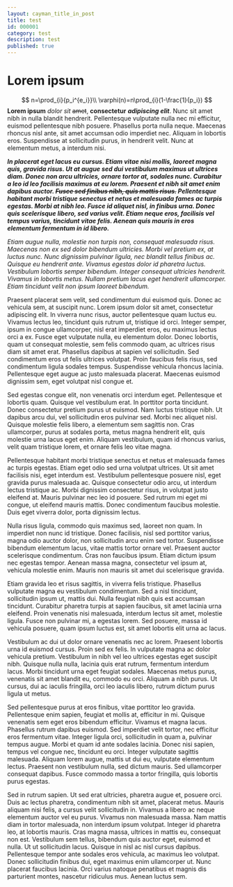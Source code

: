```yaml
---
layout: cayman_title_in_post
title: test
id: 000001
category: test
description: test
published: true
---
```


# Lorem ipsum

$$
n=\prod_{i}{p_i^{e_i}}\\
\varphi(n)=n\prod_{i}(1-\frac{1}{p_i})
$$
**Lorem ipsum** _dolor_ *sit* ~~amet~~, __consectetur__ ___adipiscing elit___. Nunc sit amet nibh in nulla blandit hendrerit. Pellentesque vulputate nulla nec mi efficitur, euismod pellentesque nibh posuere. Phasellus porta nulla neque. Maecenas rhoncus nisl ante, sit amet accumsan odio imperdiet nec. Aliquam in lobortis eros. Suspendisse at sollicitudin purus, in hendrerit velit. Nunc at elementum metus, a interdum nisi.

***In placerat eget lacus eu cursus. Etiam vitae nisi mollis, laoreet magna quis, gravida risus. Ut at augue sed dui vestibulum maximus ut ultrices diam. Donec non arcu ultricies, ornare tortor at, sodales nunc. Curabitur a leo id leo facilisis maximus at eu lorem. Praesent et nibh sit amet enim dapibus auctor. ~~Fusce sed finibus nibh, quis mattis risus.~~ Pellentesque habitant morbi tristique senectus et netus et malesuada fames ac turpis egestas. Morbi at nibh leo. Fusce id aliquet nisl, in finibus urna. Donec quis scelerisque libero, sed varius velit. Etiam neque eros, facilisis vel tempus varius, tincidunt vitae felis. Aenean quis mauris in eros elementum fermentum in id libero.***

_Etiam augue nulla, molestie non turpis non, consequat malesuada risus. Maecenas non ex sed dolor bibendum ultricies. Morbi vel pretium ex, at luctus nunc. Nunc dignissim pulvinar ligula, nec blandit tellus finibus ac. Quisque eu hendrerit ante. Vivamus egestas dolor id pharetra luctus. Vestibulum lobortis semper bibendum. Integer consequat ultricies hendrerit. Vivamus in lobortis metus. Nullam pretium lacus eget hendrerit ullamcorper. Etiam tincidunt velit non ipsum laoreet bibendum._

Praesent placerat sem velit, sed condimentum dui euismod quis. Donec ac vehicula sem, at suscipit nunc. Lorem ipsum dolor sit amet, consectetur adipiscing elit. In viverra nunc risus, auctor pellentesque quam luctus eu. Vivamus lectus leo, tincidunt quis rutrum ut, tristique id orci. Integer semper, ipsum in congue ullamcorper, nisl erat imperdiet eros, eu maximus lectus orci a ex. Fusce eget vulputate nulla, eu elementum dolor. Donec lobortis, quam ut consequat molestie, sem felis commodo quam, ac ultrices risus diam sit amet erat. Phasellus dapibus at sapien vel sollicitudin. Sed condimentum eros ut felis ultrices volutpat. Proin faucibus felis risus, sed condimentum ligula sodales tempus. Suspendisse vehicula rhoncus lacinia. Pellentesque eget augue ac justo malesuada placerat. Maecenas euismod dignissim sem, eget volutpat nisl congue et.

Sed egestas congue elit, non venenatis orci interdum eget. Pellentesque et lobortis quam. Quisque vel vestibulum erat. In porttitor porta tincidunt. Donec consectetur pretium purus ut euismod. Nam luctus tristique nibh. Ut dapibus arcu dui, vel sollicitudin eros pulvinar sed. Morbi nec aliquet nisl. Quisque molestie felis libero, a elementum sem sagittis non. Cras ullamcorper, purus at sodales porta, metus magna hendrerit elit, quis molestie urna lacus eget enim. Aliquam vestibulum, quam id rhoncus varius, velit quam tristique lorem, et ornare felis leo vitae magna.

Pellentesque habitant morbi tristique senectus et netus et malesuada fames ac turpis egestas. Etiam eget odio sed urna volutpat ultrices. Ut sit amet facilisis nisi, eget interdum est. Vestibulum pellentesque posuere nisl, eget gravida purus malesuada ac. Quisque consectetur odio arcu, ut interdum lectus tristique ac. Morbi dignissim consectetur risus, in volutpat justo eleifend at. Mauris pulvinar nec leo id posuere. Sed rutrum mi eget mi congue, ut eleifend mauris mattis. Donec condimentum faucibus molestie. Duis eget viverra dolor, porta dignissim lectus.

Nulla risus ligula, commodo quis maximus sed, laoreet non quam. In imperdiet non nunc id tristique. Donec facilisis, nisl sed porttitor varius, magna odio auctor dolor, non sollicitudin arcu enim sed tortor. Suspendisse bibendum elementum lacus, vitae mattis tortor ornare vel. Praesent auctor scelerisque condimentum. Cras non faucibus ipsum. Etiam dictum ipsum nec egestas tempor. Aenean massa magna, consectetur vel ipsum at, vehicula molestie enim. Mauris non mauris sit amet dui scelerisque gravida.

Etiam gravida leo et risus sagittis, in viverra felis tristique. Phasellus vulputate magna eu vestibulum condimentum. Sed a nisl tincidunt, sollicitudin ipsum ut, mattis dui. Nulla feugiat nibh quis est accumsan tincidunt. Curabitur pharetra turpis at sapien faucibus, sit amet lacinia urna eleifend. Proin venenatis nisi malesuada, interdum lectus sit amet, molestie ligula. Fusce non pulvinar mi, a egestas lorem. Sed posuere, massa id vehicula posuere, quam ipsum luctus est, sit amet lobortis elit urna ac lacus.

Vestibulum ac dui ut dolor ornare venenatis nec ac lorem. Praesent lobortis urna id euismod cursus. Proin sed ex felis. In vulputate magna ac dolor vehicula pretium. Vestibulum in nibh vel leo ultrices egestas eget suscipit nibh. Quisque nulla nulla, lacinia quis erat rutrum, fermentum interdum lacus. Morbi tincidunt urna eget feugiat sodales. Maecenas metus purus, venenatis sit amet blandit eu, commodo eu orci. Aliquam a nibh purus. Ut cursus, dui ac iaculis fringilla, orci leo iaculis libero, rutrum dictum purus ligula ut metus.

Sed pellentesque purus at eros finibus, vitae porttitor leo gravida. Pellentesque enim sapien, feugiat et mollis at, efficitur in mi. Quisque venenatis sem eget eros bibendum efficitur. Vivamus et magna lacus. Phasellus rutrum dapibus euismod. Sed imperdiet velit tortor, nec efficitur eros fermentum vitae. Integer ligula orci, sollicitudin in quam a, pulvinar tempus augue. Morbi et quam id ante sodales lacinia. Donec nisi sapien, tempus vel congue nec, tincidunt eu orci. Integer vulputate sagittis malesuada. Aliquam lorem augue, mattis ut dui eu, vulputate elementum lectus. Praesent non vestibulum nulla, sed dictum mauris. Sed ullamcorper consequat dapibus. Fusce commodo massa a tortor fringilla, quis lobortis purus egestas.

Sed in rutrum sapien. Ut sed erat ultricies, pharetra augue et, posuere orci. Duis ac lectus pharetra, condimentum nibh sit amet, placerat metus. Mauris aliquam nisi felis, a cursus velit sollicitudin in. Vivamus a libero ac neque elementum auctor vel eu purus. Vivamus non malesuada massa. Nam mattis diam in tortor malesuada, non interdum ipsum volutpat. Integer id pharetra leo, at lobortis mauris. Cras magna massa, ultrices in mattis eu, consequat non est. Vestibulum sem tellus, bibendum quis auctor eget, euismod et nulla. Ut ut sollicitudin lacus. Quisque in nisl ac nisl cursus dapibus. Pellentesque tempor ante sodales eros vehicula, ac maximus leo volutpat. Donec sollicitudin finibus dui, eget maximus enim ullamcorper ut. Nunc placerat faucibus lacinia. Orci varius natoque penatibus et magnis dis parturient montes, nascetur ridiculus mus. Aenean luctus sem.

<div id="reviews"></div>
<link rel="stylesheet" href="https://imsun.github.io/gitment/style/default.css">
<script src="https://wangzetao.github.io/gitment.browser.js"></script>
<script>
var gitment = new Gitment({
id: '{{ page.date }}',
owner: 'wangzetao',
repo: 'github-pages-reviews',
oauth: {
    client_id: 'bf0c823fd042cfbf9eb3',
    client_secret: 'b029912f7dff32f058d0df40ffa44a69bf17c2c3',
},
})
gitment.render('reviews')
</script>
